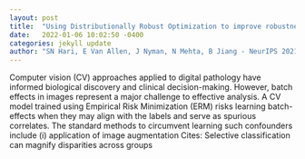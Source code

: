 ```yaml
---
layout: post
title:  "Using Distributionally Robust Optimization to improve robustness in cancer pathology"
date:   2022-01-06 10:02:50 -0400
categories: jekyll update
author: "SN Hari, E Van Allen, J Nyman, N Mehta, B Jiang - NeurIPS 2021 Workshop on , 2021"
---
```

Computer vision (CV) approaches applied to digital pathology have informed biological discovery and clinical decision-making. However, batch effects in images represent a major challenge to effective analysis. A CV model trained using Empirical Risk Minimization (ERM) risks learning batch-effects when they may align with the labels and serve as spurious correlates. The standard methods to circumvent learning such confounders include (i) application of image augmentation Cites: Selective classification can magnify disparities across groups